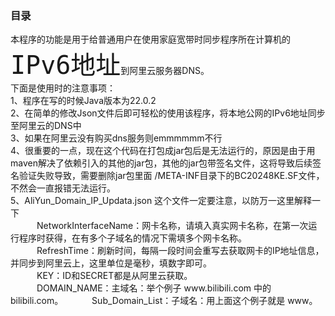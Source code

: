 <h3>目录</h3>
<p>
本程序的功能是用于给普通用户在使用家庭宽带时同步程序所在计算机的<code style="font-size:40px;">IPv6地址</code>到阿里云服务器DNS。</br>
下面是使用时的注意事项：</br>
1、程序在写的时候Java版本为22.0.2</br>
2、在简单的修改Json文件后即可轻松的使用该程序，将本地公网的IPv6地址同步至阿里云的DNS中</br>
3、如果在阿里云没有购买dns服务则emmmmmm不行</br>
4、很重要的一点，现在这个代码在打包成jar包后是无法运行的，原因是由于用maven解决了依赖引入的其他的jar包，其他的jar包带签名文件，这将导致后续签名验证失败导致，需要删除jar包里面 /META-INF目录下的BC20248KE.SF文件，不然会一直报错无法运行。</br>
5、AliYun_Domain_IP_Updata.json 这个文件一定要注意，以防万一这里解释一下</br>
&emsp;&emsp;&emsp;NetworkInterfaceName：网卡名称，请填入真实网卡名称，在第一次运行程序时获得，在有多个子域名的情况下需填多个网卡名称。</br>
&emsp;&emsp;&emsp;RefreshTime：刷新时间，每隔一段时间会重写去获取网卡的IP地址信息，并同步到阿里云上，这里单位是毫秒，填数字即可。</br>
&emsp;&emsp;&emsp;KEY：ID和SECRET都是从阿里云获取。</br>
&emsp;&emsp;&emsp;DOMAIN_NAME：主域名：举个例子 www.bilibili.com 中的 bilibili.com。
&emsp;&emsp;&emsp;Sub_Domain_List：子域名：用上面这个例子就是 www。
</p>
